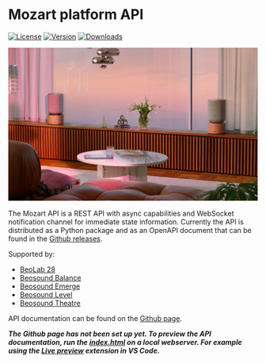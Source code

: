 # Mozart platform API

[![License](https://img.shields.io/badge/license-MIT-green)](./LICENSE)
[![Version](https://img.shields.io/pypi/v/mozart-api?color=g)](https://pypi.org/project/mozart-api)
[![Downloads](https://img.shields.io/pypi/dm/mozart-api)](https://pypi.org/project/mozart-api)

[![Balance stereo](/docs/media/balance_stereo.png)](<https://www.bang-olufsen.com/en/dk/speakers/beosound-balance-stereo-set?variant=beosound-balance-gva-naturaloak-bundle>)

The Mozart API is a REST API with async capabilities and WebSocket notification channel for immediate state information. Currently the API is distributed as a Python package and as an OpenAPI document that can be found in the [Github releases](https://github.com/bang-olufsen/mozart-open-api/releases).

Supported by:

- [BeoLab 28](https://www.bang-olufsen.com/en/dk/speakers/beolab-28)
- [Beosound Balance](https://www.bang-olufsen.com/en/dk/speakers/beosound-balance)
- [Beosound Emerge](https://www.bang-olufsen.com/en/dk/speakers/beosound-emerge)
- [Beosound Level](https://www.bang-olufsen.com/en/dk/speakers/beosound-level)
- [Beosound Theatre](https://www.bang-olufsen.com/en/dk/soundbars/beosound-theatre)

<!-- TODO: Add Github Pages URL-->

API documentation can be found on the [Github page](placeholder).

__*The Github page has not been set up yet. To preview the API documentation, run the [index.html](/docs/index.html) on a local webserver. For example using the [Live preview](https://marketplace.visualstudio.com/items?itemName=ms-vscode.live-server) extension in VS Code.*__